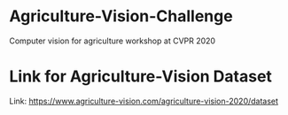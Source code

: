 # Agriculture-Vision-Challenge
Computer vision for agriculture workshop at CVPR 2020


# Link for Agriculture-Vision Dataset

Link: https://www.agriculture-vision.com/agriculture-vision-2020/dataset
